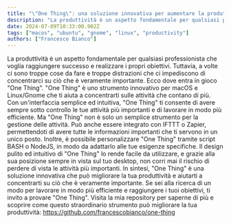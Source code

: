 ```yaml
---
title: "\"One Thing\"​: una soluzione innovativa per aumentare la produttività su macOS, Linux/Gnome"
description: "La produttività è un aspetto fondamentale per qualsiasi professionista che voglia raggiungere successo e realizzare i propri obiettivi. Vediamo se One Thing ci può aiutare"
date: 2024-07-09T10:33:00.902Z
tags: ["macos", "ubuntu", "gnome", "linux", "productivity"]
authors: ["Francesco Bianco"]
---
```


La produttività è un aspetto fondamentale per qualsiasi professionista che voglia raggiungere successo e realizzare i propri obiettivi. Tuttavia, a volte ci sono troppe cose da fare e troppe distrazioni che ci impediscono di concentrarci su ciò che è veramente importante. Ecco dove entra in gioco "One Thing".
"One Thing" è uno strumento innovativo per macOS e Linux/Gnome che ti aiuta a concentrarti sulle attività che contano di più. Con un'interfaccia semplice ed intuitiva, "One Thing" ti consente di avere sempre sotto controllo le tue attività più importanti e di lavorare in modo più efficiente.
Ma "One Thing" non è solo un semplice strumento per la gestione delle attività. Può anche essere integrato con IFTTT o Zapier, permettendoti di avere tutte le informazioni importanti che ti servono in un unico posto. Inoltre, è possibile personalizzare "One Thing" tramite script BASH o NodeJS, in modo da adattarlo alle tue esigenze specifiche.
Il design pulito ed intuitivo di "One Thing" lo rende facile da utilizzare, e grazie alla sua posizione sempre in vista sul tuo desktop, non corri mai il rischio di perdere di vista le attività più importanti.
In sintesi, "One Thing" è una soluzione innovativa che può migliorare la tua produttività e aiutarti a concentrarti su ciò che è veramente importante. Se sei alla ricerca di un modo per lavorare in modo più efficiente e raggiungere i tuoi obiettivi, ti invito a provare "One Thing".
Visita la mia repository per saperne di più e scoprire come questo straordinario strumento può migliorare la tua produttività: https://github.com/francescobianco/one-thing

